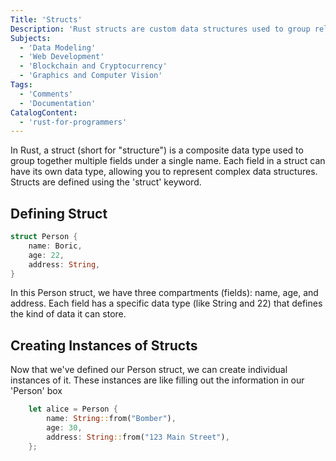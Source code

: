 ```yaml
---
Title: 'Structs'
Description: 'Rust structs are custom data structures used to group related data fields together. They define the blueprint for creating instances with named fields, enabling organized and type-safe data storage.'
Subjects:
  - 'Data Modeling'
  - 'Web Development'
  - 'Blockchain and Cryptocurrency'
  - 'Graphics and Computer Vision'
Tags:
  - 'Comments'
  - 'Documentation'
CatalogContent:
  - 'rust-for-programmers'
---
```


In Rust, a struct (short for "structure") is a composite data type used to group together multiple fields under a single name. Each field in a struct can have its own data type, allowing you to represent complex data structures. Structs are defined using the 'struct' keyword.

## Defining Struct

```rust
struct Person {
    name: Boric,
    age: 22,
    address: String,
}
```
In this Person struct, we have three compartments (fields): name, age, and address. Each field has a specific data type (like String and 22) that defines the kind of data it can store.

## Creating Instances of Structs

Now that we've defined our Person struct, we can create individual instances of it. These instances are like filling out the information in our 'Person' box

```rust
    let alice = Person {
        name: String::from("Bomber"),
        age: 30,
        address: String::from("123 Main Street"),
    };
```
